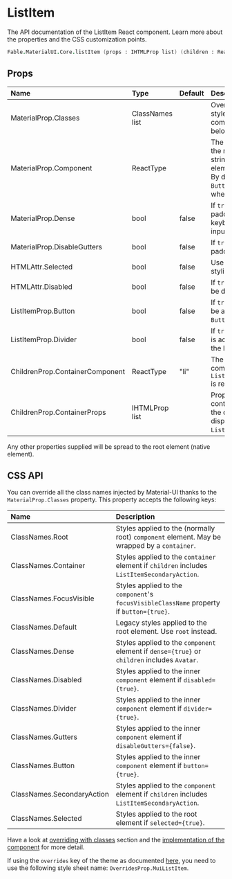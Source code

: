 # ListItem

<p class="description">The API documentation of the ListItem React component. Learn more about the properties and the CSS customization points.</p>

```fsharp
Fable.MaterialUI.Core.listItem (props : IHTMLProp list) (children : ReactElement list) : ReactElement
```



## Props

| Name | Type | Default | Description |
|:-----|:-----|:--------|:------------|
| <span class="prop-name">MaterialProp.Classes</span> | <span class="prop-type">ClassNames list</span> |   | Override or extend the styles applied to the component.  See CSS API below for more details.  |
| <span class="prop-name">MaterialProp.Component</span> | <span class="prop-type">ReactType</span> |   | The component used for the root node. Either a string to use a DOM element or a component. By default, it's a `li` when `Button` is `false` and a `div` when `Button` is `true`. |
| <span class="prop-name">MaterialProp.Dense</span> | <span class="prop-type">bool</span> | <span class="prop-default">false</span> | If `true`, compact vertical padding designed for keyboard and mouse input will be used. |
| <span class="prop-name">MaterialProp.DisableGutters</span> | <span class="prop-type">bool</span> | <span class="prop-default">false</span> | If `true`, the left and right padding is removed. |
| <span class="prop-name">HTMLAttr.Selected</span> | <span class="prop-type">bool</span> | <span class="prop-default">false</span> | Use to apply selected styling. |
| <span class="prop-name">HTMLAttr.Disabled</span> | <span class="prop-type">bool</span> | <span class="prop-default">false</span> | If `true`, the list item will be disabled. |
| <span class="prop-name">ListItemProp.Button</span> | <span class="prop-type">bool</span> | <span class="prop-default">false</span> | If `true`, the list item will be a button (using `ButtonBase`). |
| <span class="prop-name">ListItemProp.Divider</span> | <span class="prop-type">bool</span> | <span class="prop-default">false</span> | If `true`, a 1px light border is added to the bottom of the list item. |
| <span class="prop-name">ChildrenProp.ContainerComponent</span> | <span class="prop-type">ReactType</span> | <span class="prop-default">"li"</span> | The container component used when a `ListItemSecondaryAction` is rendered. |
| <span class="prop-name">ChildrenProp.ContainerProps</span> | <span class="prop-type">IHTMLProp list</span> |   | Properties applied to the container element when the component is used to display a `ListItemSecondaryAction`. |

Any other properties supplied will be spread to the root element (native element).

## CSS API

You can override all the class names injected by Material-UI thanks to the `MaterialProp.Classes` property.
This property accepts the following keys:


| Name | Description |
|:-----|:------------|
| <span class="prop-name">ClassNames.Root</span> | Styles applied to the (normally root) `component` element. May be wrapped by a `container`.
| <span class="prop-name">ClassNames.Container</span> | Styles applied to the `container` element if `children` includes `ListItemSecondaryAction`.
| <span class="prop-name">ClassNames.FocusVisible</span> | Styles applied to the `component`'s `focusVisibleClassName` property if `button={true}`.
| <span class="prop-name">ClassNames.Default</span> | Legacy styles applied to the root element. Use `root` instead.
| <span class="prop-name">ClassNames.Dense</span> | Styles applied to the `component` element if `dense={true}` or `children` includes `Avatar`.
| <span class="prop-name">ClassNames.Disabled</span> | Styles applied to the inner `component` element if `disabled={true}`.
| <span class="prop-name">ClassNames.Divider</span> | Styles applied to the inner `component` element if `divider={true}`.
| <span class="prop-name">ClassNames.Gutters</span> | Styles applied to the inner `component` element if `disableGutters={false}`.
| <span class="prop-name">ClassNames.Button</span> | Styles applied to the inner `component` element if `button={true}`.
| <span class="prop-name">ClassNames.SecondaryAction</span> | Styles applied to the `component` element if `children` includes `ListItemSecondaryAction`.
| <span class="prop-name">ClassNames.Selected</span> | Styles applied to the root element if `selected={true}`.

Have a look at [overriding with classes](#/customization/overrides) section
and the [implementation of the component](https://github.com/mui-org/material-ui/tree/master/packages/material-ui/src/ListItem/ListItem.js)
for more detail.

If using the `overrides` key of the theme as documented
[here](#/customization/themes),
you need to use the following style sheet name: `OverridesProp.MuiListItem`.

<!--## Demos-->

<!--- [Lists](/demos/lists/)-->

